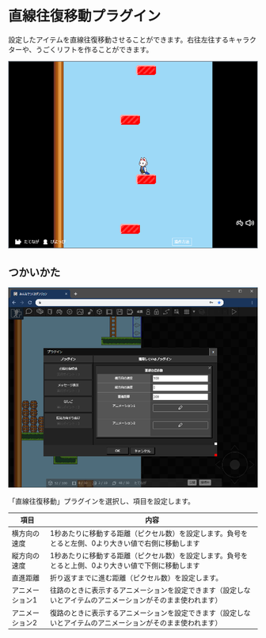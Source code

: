 # 直線往復移動プラグイン

設定したアイテムを直線往復移動させることができます。右往左往するキャラクターや、うごくリフトを作ることができます。

![直線往復移動](./images/linear.png)

## つかいかた

![直線往復移動プラグインの追加](./images/linear_plugin.png)

「直線往復移動」プラグインを選択し、項目を設定します。

|項目|内容|
| --- | --- |
| 横方向の速度 | 1秒あたりに移動する距離（ピクセル数）を設定します。負号をとると左側、0より大きい値で右側に移動します |
| 縦方向の速度 | 1秒あたりに移動する距離（ピクセル数）を設定します。負号をとると上側、0より大きい値で下側に移動します |
| 直進距離 | 折り返すまでに進む距離（ピクセル数）を設定します。 |
| アニメーション1 | 往路のときに表示するアニメーションを設定できます（設定しないとアイテムのアニメーションがそのまま使われます） |
| アニメーション2 | 復路のときに表示するアニメーションを設定できます（設定しないとアイテムのアニメーションがそのまま使われます） |
